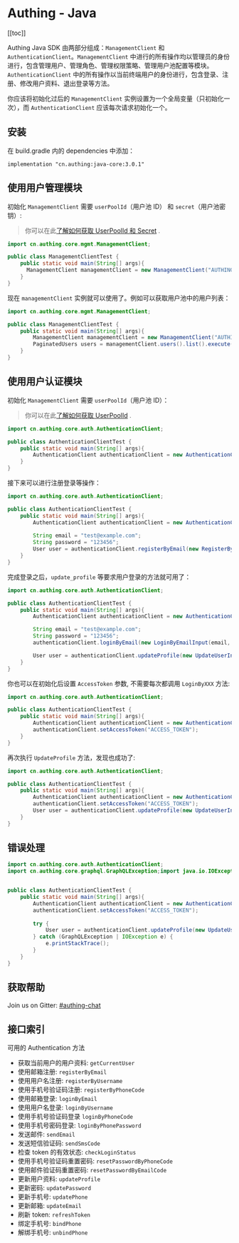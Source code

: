 # Authing - Java

[[toc]]

Authing Java SDK 由两部分组成：`ManagementClient` 和 `AuthenticationClient`。`ManagementClient` 中进行的所有操作均以管理员的身份进行，包含管理用户、管理角色、管理权限策略、管理用户池配置等模块。`AuthenticationClient` 中的所有操作以当前终端用户的身份进行，包含登录、注册、修改用户资料、退出登录等方法。

你应该将初始化过后的 `ManagementClient` 实例设置为一个全局变量（只初始化一次），而 `AuthenticationClient` 应该每次请求初始化一个。

## 安装

在 build.gradle 内的 dependencies 中添加：

```
implementation "cn.authing:java-core:3.0.1"
```

## 使用用户管理模块

初始化 `ManagementClient` 需要 `userPoolId`（用户池 ID） 和 `secret`（用户池密钥）:

> 你可以在此[了解如何获取 UserPoolId 和 Secret](https://docs.authing.cn/others/faq.html) .

```java
import cn.authing.core.mgmt.ManagementClient;

public class ManagementClientTest {
    public static void main(String[] args){
      ManagementClient managementClient = new ManagementClient("AUTHING_USERPOOL_ID", "AUTHING_USERPOOL_SECRET");
    }
}
```

现在 `managementClient` 实例就可以使用了。例如可以获取用户池中的用户列表：

```java
import cn.authing.core.mgmt.ManagementClient;

public class ManagementClientTest {
    public static void main(String[] args){
        ManagementClient managementClient = new ManagementClient("AUTHING_USERPOOL_ID", "AUTHING_USERPOOL_SECRET");
        PaginatedUsers users = managementClient.users().list().execute();
    }
}
```

## 使用用户认证模块

初始化 `ManagementClient` 需要 `userPoolId`（用户池 ID）：

> 你可以在此[了解如何获取 UserPoolId](https://docs.authing.cn/others/faq.html) .

```java
import cn.authing.core.auth.AuthenticationClient;

public class AuthenticationClientTest {
    public static void main(String[] args){
        AuthenticationClient authenticationClient = new AuthenticationClient("AUTHING_USERPOOL_ID");
    }
}
```

接下来可以进行注册登录等操作：

```java
import cn.authing.core.auth.AuthenticationClient;

public class AuthenticationClientTest {
    public static void main(String[] args){
        AuthenticationClient authenticationClient = new AuthenticationClient("AUTHING_USERPOOL_ID");
        
        String email = "test@example.com";
        String password = "123456";
        User user = authenticationClient.registerByEmail(new RegisterByEmailInput(email, password)).execute();
    }
}
```

完成登录之后，`update_profile` 等要求用户登录的方法就可用了：

```java
import cn.authing.core.auth.AuthenticationClient;

public class AuthenticationClientTest {
    public static void main(String[] args){
        AuthenticationClient authenticationClient = new AuthenticationClient("AUTHING_USERPOOL_ID");

        String email = "test@example.com";
        String password = "123456";
        authenticationClient.loginByEmail(new LoginByEmailInput(email, password)).execute();

        User user = authenticationClient.updateProfile(new UpdateUserInput().withNickname("nickname")).execute();
    }
}
```

你也可以在初始化后设置 `AccessToken` 参数, 不需要每次都调用 `LoginByXXX` 方法:

```java
import cn.authing.core.auth.AuthenticationClient;

public class AuthenticationClientTest {
    public static void main(String[] args){
        AuthenticationClient authenticationClient = new AuthenticationClient("AUTHING_USERPOOL_ID");
        authenticationClient.setAccessToken("ACCESS_TOKEN");
    }
}
```

再次执行 `UpdateProfile` 方法，发现也成功了:

```java
import cn.authing.core.auth.AuthenticationClient;

public class AuthenticationClientTest {
    public static void main(String[] args){
        AuthenticationClient authenticationClient = new AuthenticationClient("AUTHING_USERPOOL_ID");
        authenticationClient.setAccessToken("ACCESS_TOKEN");
        User user = authenticationClient.updateProfile(new UpdateUserInput().withNickname("nickname")).execute();
    }
}
```

## 错误处理

```java
import cn.authing.core.auth.AuthenticationClient;
import cn.authing.core.graphql.GraphQLException;import java.io.IOException;


public class AuthenticationClientTest {
    public static void main(String[] args){
        AuthenticationClient authenticationClient = new AuthenticationClient("AUTHING_USERPOOL_ID");
        authenticationClient.setAccessToken("ACCESS_TOKEN");
        
        try {
            User user = authenticationClient.updateProfile(new UpdateUserInput().withNickname("nickname")).execute();
        } catch (GraphQLException | IOException e) {
            e.printStackTrace();
        }
    }
}
```

## 获取帮助

Join us on Gitter: [#authing-chat](https://gitter.im/authing-chat/community)

## 接口索引

可用的 Authentication 方法

- 获取当前用户的用户资料: `getCurrentUser`
- 使用邮箱注册: `registerByEmail`
- 使用用户名注册: `registerByUsername`
- 使用手机号验证码注册: `registerByPhoneCode`
- 使用邮箱登录: `loginByEmail`
- 使用用户名登录: `loginByUsername`
- 使用手机号验证码登录 `loginByPhoneCode`
- 使用手机号密码登录: `loginByPhonePassword`
- 发送邮件: `sendEmail`
- 发送短信验证码: `sendSmsCode`
- 检查 token 的有效状态: `checkLoginStatus`
- 使用手机号验证码重置密码: `resetPasswordByPhoneCode`
- 使用邮件验证码重置密码: `resetPasswordByEmailCode`
- 更新用户资料: `updateProfile`
- 更新密码: `updatePassword`
- 更新手机号: `updatePhone`
- 更新邮箱: `updateEmail`
- 刷新 token: `refreshToken`
- 绑定手机号: `bindPhone`
- 解绑手机号: `unbindPhone`
